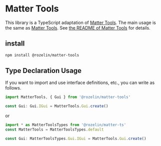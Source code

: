 # Matter Tools
This library is a TypeScript adaptation of [Matter Tools](https://github.com/liabru/matter-tools). The main usage is the same as [Matter Tools](https://github.com/liabru/matter-tools). See [the README of Matter Tools](https://github.com/liabru/matter-tools/blob/master/README.md) for details.

## install
```bash
npm install @rozelin/matter-tools
```

## Type Declaration Usage
If you want to import and use interface definitions, etc., you can write as follows.

```ts
import MatterTools, { Gui } from '@rozelin/matter-tools'

const Gui: Gui.IGui = MatterTools.Gui.create()
```

or

```ts
import * as MatterToolsTypes from '@rozelin/matter-ts'
const MatterTools = MatterToolsTypes.default

const Gui: MatterToolsTypes.Gui.IGui = MatterTools.Gui.create()
```
